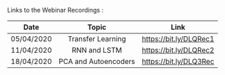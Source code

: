 Links to the Webinar Recordings :

| Date | Topic | Link |
| :---: | :---: | :---: | 
|  05/04/2020 | Transfer Learning | https://bit.ly/DLQRec1 |
|  11/04/2020 | RNN and LSTM | https://bit.ly/DLQRec2 |
|  18/04/2020 | PCA and Autoencoders | https://bit.ly/DLQ3Rec |
